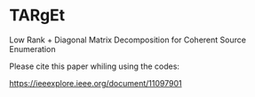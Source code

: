 # TARgEt
Low Rank + Diagonal Matrix Decomposition for Coherent Source Enumeration


Please cite this paper whiling using the codes:

https://ieeexplore.ieee.org/document/11097901

